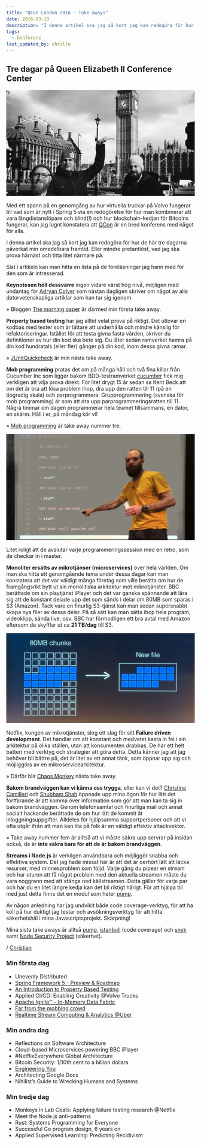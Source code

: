 ```yaml
---
title: "QCon London 2016 – Take aways"
date: 2016-03-10
description: "I denna artikel ska jag så kort jag kan redogöra för hur de här tre dagarna påverkat min omedelbara framtid. Eller mindre pretantiöst, vad jag ska prova härnäst och titta litet närmare på."
tags:
  - konferens
last_updated_by: chrille
---
```

## Tre dagar på Queen Elizabeth II Conference Center

![Athegakillar och Big Ben](/assets/legacy/uploads/2016/03/bigben.jpg)

Med ett spann på en genomgång av hur virtuella truckar på Volvo fungerar till vad som är nytt i Spring 5 via en redogörelse för hur man kombinerar att vara långdistanslöpare och blind(!) och hur blockchain-kedjan för Bitcoins fungerar, kan jag lugnt konstatera att [QCon](https://qconlondon.com/) är en bred konferens med något för alla.

I denna artikel ska jag så kort jag kan redogöra för hur de här tre dagarna påverkat min omedelbara framtid. Eller mindre pretantiöst, vad jag ska prova härnäst och titta litet närmare på.

Sist i artikeln kan man hitta en lista på de föreläsningar jag hann med för den som är intresserad.

**Keynotesen höll dessvärre** ingen vidare värst hög nivå, möjligen med undantag för [Adryan Colyer](https://twitter.com/adriancolyer) som nästan dagligen skriver om något av alla datorvetenskapliga artiklar som han tar sig igenom.

» Bloggen [The morning paper](http://blog.acolyer.org/) är därmed min första take away.

**Property based testing** har jag alltid velat prova på riktigt. Det utlovar en kodbas med tester som är lättare att underhålla och mindre känslig för refaktoriseringar. Istället för att testa givna fasta värden, skriver du definitioner av hur din kod ska bete sig. Du låter sedan ramverket hamra på din kod hundratals (eller fler) gånger på din kod, inom dessa givna ramar.

» [JUnitQuickcheck](https://pholser.github.io/junit-quickcheck/index.html) är min nästa take away.

**Mob programming** pratas det om på många håll och två fina killar från Cucumber Inc som ligger bakom BDD-testramverket [cucumber](https://cucumber.io/) fick mig verkligen att vilja prova direkt. För litet drygt 15 år sedan sa Kent Beck att om det är bra att lösa problem ihop, dra upp den ratten till 11 (på en tiogradig skala) och parprogrammera. Grupprogrammering (svenska för mob programming) är som att dra upp parprogrammeringsratten till 11. Några timmar om dagen programmerar hela teamet tillsammans, en dator, en skärm. Håll i er, på måndag kör vi!

» [Mob programming](http://mobprogramming.org/) är take away nummer tre.

![Retro på GitHub](/assets/legacy/uploads/2016/03/mobprogretro_169.jpg)

Litet roligt att de avslutar varje programmeringssession med en retro, som de checkar in i master.

**Monoliter ersätts av mikrotjänser (microservices)** över hela världen. Om man ska hitta ett genomgående tema under dessa dagar kan man konstatera att det var väldigt många företag som ville berätta om hur de framgångsrikt bytt ut sin monolitiska arkitektur mot mikrotjänster. BBC berättade om sin playtjänst iPlayer och det var ganska spännande att lära sig att de konstant delade upp det som sänds i delar om 80MB som sparas i S3 (Amazon). Tack vare en finurlig S3-tjänst kan man sedan supersnabbt skapa nya filer av dessa delar. På så sätt kan man sätta ihop hela program, videoklipp, sända live, osv. BBC har förmodligen ett bra avtal med Amazon eftersom de skyfflar ut ca **21 TB/dag** till S3.

![BBC iPlayer filhantering](/assets/legacy/uploads/2016/03/bbc_80mb.jpg)

Netflix, kungen av mikrotjänster, slog ett slag för sitt **Failure driven development**. Det handlar om att konstant och medvetet kasta in fel i sin arkitektur på olika ställen, utan att konsumenten drabbas. De har ett helt batteri med verktyg och strategier att göra detta. Detta känner jag att jag behöver bli bättre på, det är litet av ett annat tänk, som öppnar upp sig och möjliggörs av en mikroservicearkitektur.

» Därför blir [Chaos Monkey](https://github.com/Netflix/SimianArmy/wiki/Chaos-Monkey) nästa take away.

**Bakom brandväggen kan vi känna oss trygga**, eller kan vi det? [Christina Camilleri](https://twitter.com/0xkitty) och [Shubham Shah](http://shubh.am/) öppnade upp mina ögon för hur lätt det fortfarande är att komma över information som gör att man kan ta sig in bakom brandväggen. Genom telefonsamtal och finurliga mail och annat socialt hackande berättade de om hur lätt de kommit åt inloggningsuppgifter. Alldeles för hjälpsamma supportpersoner och att vi ofta utgår ifrån att man kan lita på folk är en väldigt effektiv attackvektor.

» Take away nummer fem är alltså att vi måste säkra upp servrar på insidan också, de är **inte säkra bara för att de är bakom brandväggen**.

**Streams i Node.js** är verkligen användbara och möjliggör snabba och effektiva system. Det jag hade missat här är att det är oerhört lätt att läcka resurser, med minnesproblem som följd. Varje gång du pipear en stream och har oturen att få något problem med den aktuella streamen måste du vara noggrann med att stänga ned källstreamen. Detta gäller för varje par och har du en litet längre kedja kan det bli riktigt hårigt. För att hjälpa till med just detta finns det en modul som heter [pump](https://github.com/mafintosh/pump).

Av någon anledning har jag undvikit både code coverage-verktyg, för att ha koll på hur duktigt jag testar och avsökningsverktyg för att hitta säkerhetshål i mina Javascriptsprojekt. Skärpning!

Mina sista take aways är alltså [pump](https://github.com/mafintosh/pump), [istanbull](https://gotwarlost.github.io/istanbul/) (code coverage) och [snyk](https://snyk.io/) samt [Node Security Project](https://nodesecurity.io/tools) (säkerhet).

/ [Christian](/chrille)

### Min första dag
 - Unevenly Distributed
 - [Spring Framework 5 - Preview & Roadmap](https://qconlondon.com/system/files/presentation-slides/juergenhoeller-springframework5_0.pdf)
 - [An Introduction to Property Based Testing](https://qconlondon.com/system/files/presentation-slides/an_introduction_to_property_based_testing.pdf)
 - Applied CI/CD: Enabling Creativity @Volvo Trucks
 - [Apache Ignite™ – In-Memory Data Fabric](https://qconlondon.com/system/files/presentation-slides/nikita.pdf)
 - [Far from the mobbing crowd](https://qconlondon.com/system/files/presentation-slides/mattwynnestevetooke.pdf)
 - [Realtime Stream Computing & Analytics @Uber ](https://qconlondon.com/system/files/presentation-slides/sudhittonse.pdf)

### Min andra dag
 - Reflections on Software Architecture
 - Cloud-based Microservices powering BBC iPlayer
 - \#NetflixEverywhere Global Architecture
 - Bitcoin Security: 1/10th cent to a billion dollars
 - [Engineering You](https://qconlondon.com/system/files/presentation-slides/martinthompsonengineeringyou.pdf)
 - Architecting Google Docs
 - Nihilist’s Guide to Wrecking Humans and Systems

### Min tredje dag
 - Monkeys in Lab Coats: Applying failure testing research @Netflix
 - Meet the Node.js anti-patterns
 - Rust: Systems Programming for Everyone
 - Successful Go program design, 6 years on
 - Applied Supervised Learning: Predicting Recidivism

